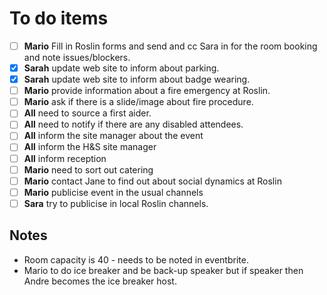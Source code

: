 # To do items

- [ ] **Mario** Fill in Roslin forms and send and cc Sara in for the room booking and note issues/blockers.
- [x] **Sarah** update web site to inform about parking.
- [x] **Sarah** update web site to inform about badge wearing.
- [ ] **Mario** provide information about a fire emergency at Roslin.
- [ ]  **Mario** ask if there is a slide/image about fire procedure.
- [ ] **All** need to source a first aider.
- [ ] **All** need to notify if there are any disabled attendees.
- [ ] **All** inform the site manager about the event
- [ ] **All** inform the H&S site manager
- [ ] **All** inform reception
- [ ] **Mario** need to sort out catering
- [ ] **Mario** contact Jane to find out about social dynamics at Roslin
- [ ] **Mario** publicise event in the usual channels
- [ ] **Sara** try to publicise in local Roslin channels.

## Notes

* Room capacity is 40 - needs to be noted in eventbrite.
* Mario to do ice breaker and be back-up speaker but if speaker then Andre becomes the ice breaker host.
